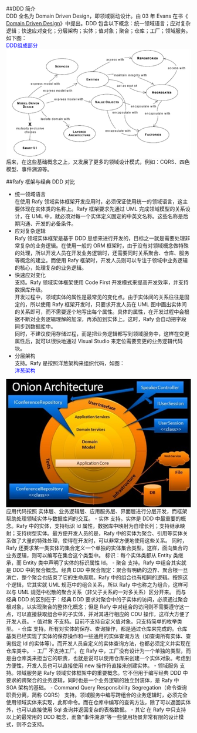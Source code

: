 ﻿
##DDD 简介  
DDD 全名为 Domain Driven Design，即领域驱动设计。由 03 年 Evans 在书《  
[Domain Driven Design](http://book.douban.com/subject/1418618/)》中提出。DDD 包含以下概念：统一领域语言；应对复杂逻辑；快速应对变化；分层架构；实体；值对象；聚合；仓库；工厂；领域服务。如下图：  
<font color = 'blue' > DDD组成部分 </font> 
<img src = \..\images\领域驱动设计组成.png  align = center />   
后来，在这些基础概念之上，又发展了更多的领域设计模式，例如：CQRS、四色模型、事件溯源等。  

##Rafy 框架与经典 DDD 对比  
 - 统一领域语言  
在使用 Rafy 领域实体框架开发应用时，必须保证使用统一的领域语言，这主要体现在实体类的名称上。Rafy 框架要求先通过 UML 完成领域模型的关系设计，在 UML 中，就必须对每一个实体定义固定的中英文名称。这些名称是后期沟通、开发的必备条件。  
 - 应对复杂逻辑  
Rafy 领域实体框架是基于 DDD 思想来进行开发的，目标之一就是需要处理非常复杂的业务逻辑。在使用一般的 ORM 框架时，由于没有对领域概念做特殊的处理，所以开发人员在开发业务逻辑时，还需要同时关系聚合、仓库、服务等概念的建立。而使用 Rafy 框架时，开发人员则可以专注于领域中业务逻辑的核心，处理复杂的业务逻辑。  
 - 快速应对变化  
支持。Rafy 领域实体框架使用 Code First 开发模式来提高开发效率，并支持数据库升级。  
开发过程中，领域实体的属性是最常见的变化点。由于实体间的关系往往是固定的，所以使用 Rafy 框架开发时，只要求开发人员在 UML 图中画出实体间的关系即可，而不需要逐个地写出每个属性。具体的属性，在开发过程中会根据不断对业务逻辑理解的加深，再添加到实体上。这时，Rafy 会自动把字段同步到数据库中。  
同时，不建议使用存储过程，而是把业务逻辑都写到领域服务中，这样在变更属性后，就可以很快地通过 Visual Studio 来定位需要变更的业务逻辑代码块。  
 - 分层架构  
支持。Rafy 是按照洋葱架构来组织代码，如图：  
<font color = 'blue' > 洋葱架构 </font> 
<img src = \..\images\OnionArchitecture.png  align = center />   
应用代码按照 实体层、业务逻辑层、应用服务层、界面层进行分层开发，而框架帮助处理领域实体与数据库间的交互。  
 - 实体  
支持。实体是 DDD 中最重要的概念。Rafy 中的实体，支持标识 Id 属性，数据库中映射为自增长列；支持继承映射；支持树型实体。最方便开发人员的是，Rafy 中的实体为聚合、引用等实体关系做了大量的特殊处理，使得在开发时，可以非常方便地使用这些关系。  
同时，Rafy 还要求某一类实体的集合定义一个单独的实体集合类型。这样，面向集合的业务逻辑，则可以编写在集合这个类型中。  
标识：每个实体类都从 Entity 类继承，而 Entity 类中声明了实体的标识属性 Id。  
 - 聚合  
支持。Rafy 中组合其实就是 DDD 中的聚合概念。经典 DDD 中聚合规定：聚合有明确的边界、聚合根一旦消亡，整个聚合也结束了它的生命周期。Rafy 中的组合也有相同的逻辑。按照这个逻辑，它其实就 UML 规范中的组合关系，所以 Rafy 中也称之为组合，这样可以与 UML 规范中松散的聚合关系（非父子关系的一对多关系）区分开来。  
而与经典 DDD 的区别在于：经典 DDD 要求对聚合中的子实体的访问，必须通过聚合根对象，以实现聚合的整体化概念；但是 Rafy 中对组合的访问则不需要遵守这一点，可以直接获取组合中的子实体，并对其进行相应的 CDU 操作，这样大方便了开发人员。  
 - 值对象  
不支持。目前不支持自定义值对象。只支持简单的枚举类型。  
 - 仓库  
支持。所有对实体的保存、查询操作，都是通过仓库来完成的。仓库基类已经实现了实体的保存操作和一些通用的实体查询方法（如查询所有实体、查询指定 Id 的实体等）。而开发人员自定义的实体查询方法，也都必须定义并实现在仓库类中。  
 - 工厂  
不支持工厂。在 Rafy 中，工厂没有设计为一个单独的类型，而是由仓库类来担当它的职责，也就是说可以使用仓库来创建一个实体对象。考虑到方便性，开发人员也可以直接使用 new 操作符直接来创建实体。  
 - 领域服务  
支持。领域服务是 Rafy 领域实体框架中的重要概念。它不但用于编写经典 DDD 中要求的跨聚合的业务逻辑，同时也是一个业务逻辑的独立封装体，是 Rafy 中 SOA 架构的基础。  
 - Command Query Responsibility Segregation（命令查询职责分离，简称 CQRS）  
支持。领域服务中编写跨组合的业务逻辑时，必须完全使用领域实体来实现，此即命令。而在仓库中编写的查询方法，除了可以返回实体外，也可以直接使用 Sql 查询并返回复杂的表格数据。  
 - 其它  
在 Rafy 中只支持以上的最常用的 DDD 概念，而象“事件溯源”等一些使用场景非常有限的设计模式，则不会支持。  
